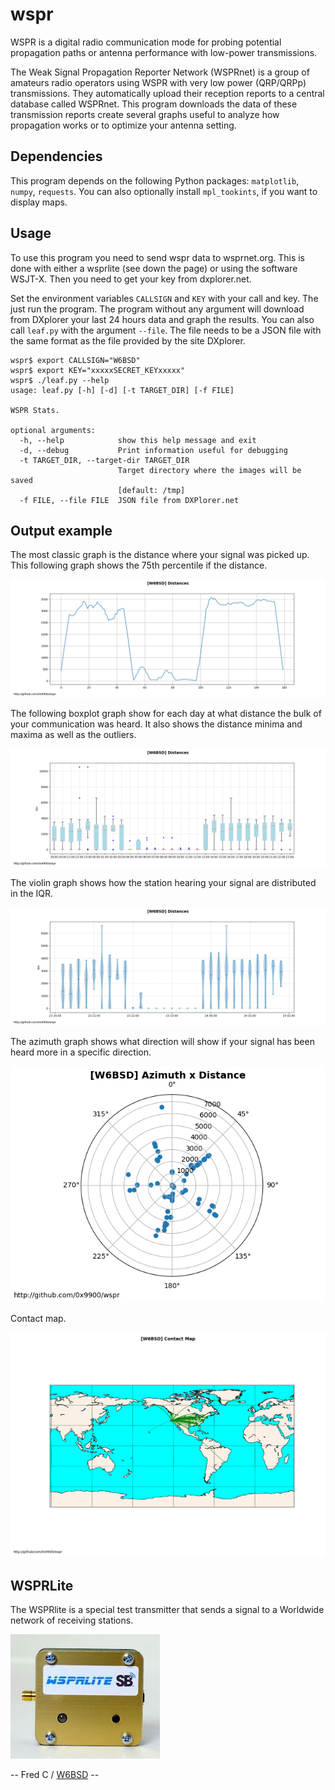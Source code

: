 # wspr

WSPR is a digital radio communication mode for probing potential
propagation paths or antenna performance with low-power transmissions.

The Weak Signal Propagation Reporter Network (WSPRnet) is a group of
amateurs radio operators using WSPR with very low power (QRP/QRPp)
transmissions.  They automatically upload their reception reports to a
central database called WSPRnet. This program downloads the data of
these transmission reports create several graphs useful to analyze how
propagation works or to optimize your antenna setting.

## Dependencies

This program depends on the following Python packages: `matplotlib`, `numpy`,
 `requests`. You can also optionally install `mpl_tookints`, if you want to
 display maps.

## Usage

To use this program you need to send wspr data to wsprnet.org. This is
done with either a wsprlite (see down the page) or using the software
WSJT-X. Then you need to get your key from dxplorer.net.

Set the environment variables `CALLSIGN` and `KEY` with your call and
key. The just run the program. The program without any argument will
download from DXplorer your last 24 hours data and graph the
results. You can also call `leaf.py` with the argument `--file`. The
file needs to be a JSON file with the same format as the file provided
by the site DXplorer.

    wspr$ export CALLSIGN="W6BSD"
  	wspr$ export KEY="xxxxxSECRET_KEYxxxxx"
  	wspr$ ./leaf.py --help
    usage: leaf.py [-h] [-d] [-t TARGET_DIR] [-f FILE]

    WSPR Stats.

    optional arguments:
      -h, --help            show this help message and exit
      -d, --debug           Print information useful for debugging
      -t TARGET_DIR, --target-dir TARGET_DIR
                            Target directory where the images will be saved
                            [default: /tmp]
      -f FILE, --file FILE  JSON file from DXPlorer.net

## Output example

The most classic graph is the distance where your signal was picked up. This
following graph shows the 75th percentile if the distance.

![Distances](graphs/distplot.png)

The following boxplot graph show for each day at what distance the
bulk of your communication was heard. It also shows the distance
minima and maxima as well as the outliers.

![Distances Boxplot](graphs/boxplot.png)

The violin graph shows how the station hearing your signal are
distributed in the IQR.

![Distribution](graphs/violin.png)

The azimuth graph shows what direction will show if your signal has
been heard more in a specific direction.

![Azimuth](graphs/azimuth.png)

Contact map.

![ContactMap](graphs/contactmap.png)

## WSPRLite

The WSPRlite is a special test transmitter that sends a signal to a
Worldwide network of receiving stations.

![WSPR Picture](misc/wspr.jpg)

-- Fred C / [W6BSD](http://www.qrz.com/db/W6BSD) --
